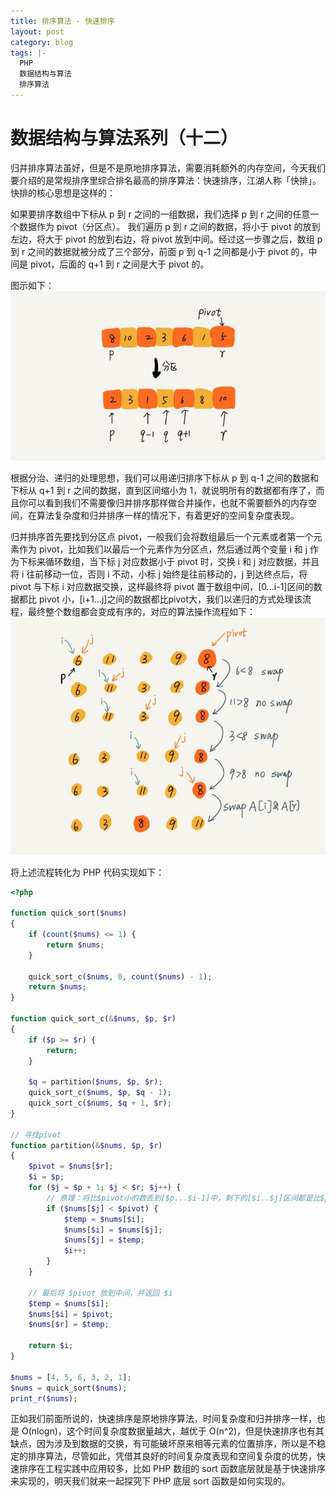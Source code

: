 ```yaml
---
title: 排序算法 - 快速排序
layout: post
category: blog
tags: |-
  PHP
  数据结构与算法
  排序算法
---
```


# 数据结构与算法系列（十二）
归并排序算法虽好，但是不是原地排序算法，需要消耗额外的内存空间，今天我们要介绍的是常规排序里综合排名最高的排序算法：快速排序，江湖人称「快排」。快排的核心思想是这样的：

如果要排序数组中下标从 p 到 r 之间的一组数据，我们选择 p 到 r 之间的任意一个数据作为 pivot（分区点）。
我们遍历 p 到 r 之间的数据，将小于 pivot 的放到左边，将大于 pivot 的放到右边，将 pivot 放到中间。经过这一步骤之后，数组 p 到 r 之间的数据就被分成了三个部分，前面 p 到 q-1 之间都是小于 pivot 的，中间是 pivot，后面的 q+1 到 r 之间是大于 pivot 的。

图示如下：
![](/assets/post/FvAE_zbeDvsy_r6ixwdvnNGI8qI7.jpeg)

根据分治、递归的处理思想，我们可以用递归排序下标从 p 到 q-1 之间的数据和下标从 q+1 到 r 之间的数据，直到区间缩小为 1，就说明所有的数据都有序了，而且你可以看到我们不需要像归并排序那样做合并操作，也就不需要额外的内存空间，在算法复杂度和归并排序一样的情况下，有着更好的空间复杂度表现。 

归并排序首先要找到分区点 pivot，一般我们会将数组最后一个元素或者第一个元素作为 pivot，比如我们以最后一个元素作为分区点，然后通过两个变量 i 和 j 作为下标来循环数组，当下标 j 对应数据小于 pivot 时，交换 i 和 j 对应数据，并且将 i 往前移动一位，否则 i 不动，小标 j 始终是往前移动的，j 到达终点后，将 pivot 与下标 i 对应数据交换，这样最终将 pivot 置于数组中间，[0...i-1]区间的数据都比 pivot  小，[i+1...j]之间的数据都比pivot大，我们以递归的方式处理该流程，最终整个数组都会变成有序的，对应的算法操作流程如下：
![](/assets/post/FqHEiA3Jd4Du0B-cOF5bgIx2GC3D.jpeg)



将上述流程转化为 PHP 代码实现如下：
```php
<?php
    
function quick_sort($nums)
{
    if (count($nums) <= 1) {
        return $nums;
    }

    quick_sort_c($nums, 0, count($nums) - 1);
    return $nums;
}

function quick_sort_c(&$nums, $p, $r)
{
    if ($p >= $r) {
        return;
    }

    $q = partition($nums, $p, $r);
    quick_sort_c($nums, $p, $q - 1);
    quick_sort_c($nums, $q + 1, $r);
}

// 寻找pivot
function partition(&$nums, $p, $r)
{
    $pivot = $nums[$r];
    $i = $p;
    for ($j = $p + 1; $j < $r; $j++) {
        // 原理：将比$pivot小的数丢到[$p...$i-1]中，剩下的[$i..$j]区间都是比$pivot大的
        if ($nums[$j] < $pivot) {
            $temp = $nums[$i];
            $nums[$i] = $nums[$j];
            $nums[$j] = $temp;
            $i++;
        }
    }

    // 最后将 $pivot 放到中间，并返回 $i
    $temp = $nums[$i];
    $nums[$i] = $pivot;
    $nums[$r] = $temp;

    return $i;
}

$nums = [4, 5, 6, 3, 2, 1];
$nums = quick_sort($nums);
print_r($nums);
```

正如我们前面所说的，快速排序是原地排序算法，时间复杂度和归并排序一样，也是 O(nlogn)，这个时间复杂度数据量越大，越优于 O(n^2)，但是快速排序也有其缺点，因为涉及到数据的交换，有可能破坏原来相等元素的位置排序，所以是不稳定的排序算法，尽管如此，凭借其良好的时间复杂度表现和空间复杂度的优势，快速排序在工程实践中应用较多，比如 PHP 数组的 sort 函数底层就是基于快速排序来实现的，明天我们就来一起探究下 PHP 底层 sort 函数是如何实现的。